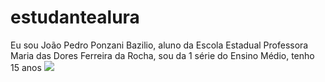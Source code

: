 # estudantealura
Eu sou João Pedro Ponzani Bazilio, aluno da Escola Estadual Professora Maria das Dores Ferreira da Rocha, sou da 1 série do Ensino Médio, tenho 15 anos
![](https://c.tenor.com/1UuE60_BaHcAAAAM/kimi-r%C3%A4ikk%C3%B6nen-thumbs-up.gif)
